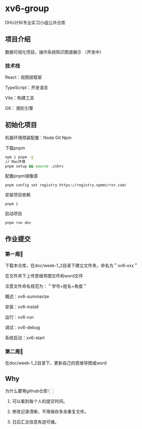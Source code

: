# xv6-group
DHU计科专业实习小组公共仓库

## 项目介绍
数据可视化项目，操作系统知识图谱展示 （开发中）

### 技术栈
React：视图层框架

TypeScript：开发语言

Vite：构建工具

G6： 图形引擎


## 初始化项目

机器环境预装配置：Node Git Npm

下载pnpm
```zsh
npm i pnpm -g
// Mac环境
pnpm setup && source .zshrc
```

配置pnpm镜像源
```shell
pnpm config set registry https://registry.npmmirror.com/
```

安装项目依赖
```shell
pnpm i
```

启动项目
```shell
pnpm run dev
```

## 作业提交
### 第一周🐳

下载本仓库，在doc/week-1_2目录下建立文件夹，命名为＂xv6-xxx＂

在文件夹下上传思维导图文件和word文件

注意文件命名规范为：＂学号+姓名+角度＂

概述：xv6-summarize

安装：xv6-install

运行：xv6-run

调试：xv6-debug

系统启动：xv6-start

### 第二周🐳

在doc/week-1_2目录下，更新自己的思维导图或word


## Why

为什么要用github仓库👇🏻

1. 可以看到每个人的提交时间。

2. 修改记录清晰，不用保存多余重复文件。

3. 日后汇总信息有迹可循。

